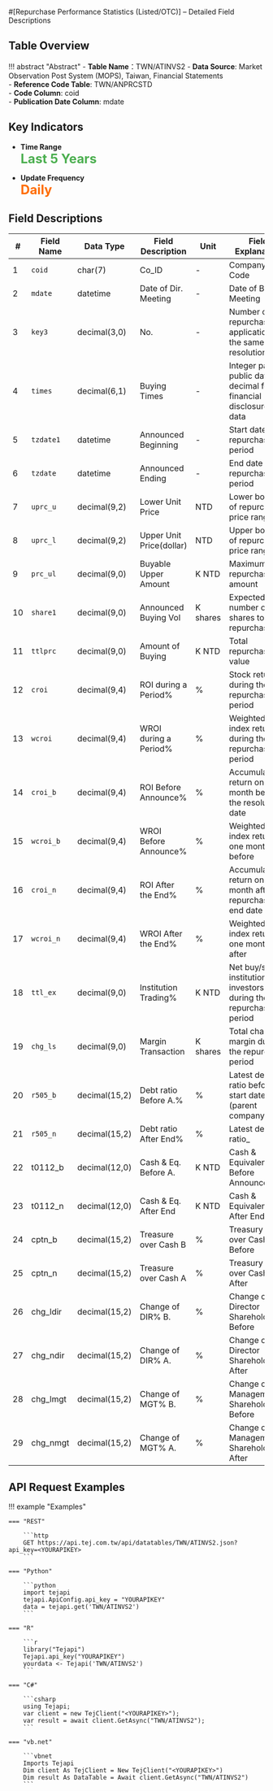 #[Repurchase Performance Statistics (Listed/OTC)] – Detailed Field Descriptions


## Table Overview

!!! abstract "Abstract"
    - **Table Name**：TWN/ATINVS2
    - **Data Source**: Market Observation Post System (MOPS), Taiwan, Financial Statements  
    - **Reference Code Table**: TWN/ANPRCSTD  
    - **Code Column**: coid  
    - **Publication Date Column**: mdate

## Key Indicators

<div class="grid cards grid-3" markdown>

<!-- - __Record Count__  
  **<span style="font-size: 1.8em; color: #2196f3;">6,650+</span>** -->

- __Time Range__  
  **<span style="font-size: 1.8em; color: #4caf50;">Last 5 Years</span>**

- __Update Frequency__  
  **<span style="font-size: 1.8em; color: #ff6d00;">Daily</span>**

</div>

## Field Descriptions

| #  | Field Name | Data Type     | Field Description                         | Unit     | Field Explanation                                                                 |
|----|------------|---------------|--------------------------------------------|----------|-----------------------------------------------------------------------------------|
| 1  | `coid`       | char(7)       | Co_ID          | -        | Company Code   |
| 2  | `mdate`      | datetime      | Date of Dir. Meeting                     | -        | Date of Board Meeting  |
| 3  | `key3`       | decimal(3,0)  | No.    | -        | Number of repurchase applications on the same resolution date                     |
| 4  | `times`      | decimal(6,1)  | Buying Times	 | -        | Integer part for public data; decimal for financial disclosure data               |
| 5  | `tzdate1`    | datetime      | Announced Beginning	        | -        | Start date of repurchase period                                                   |
| 6  | `tzdate`     | datetime      | Announced Ending	             | -        | End date of repurchase period                                                     |
| 7  | `uprc_u`     | decimal(9,2)  | Lower Unit Price   | NTD       | Lower bound of repurchase price range                                             |
| 8  | `uprc_l`     | decimal(9,2)  | Upper Unit Price(dollar)      | NTD      | Upper bound of repurchase price range                                             |
| 9  | `prc_ul`     | decimal(9,0)  | Buyable Upper Amount	    | K NTD    | Maximum repurchase amount                                                         |
| 10 | `share1`     | decimal(9,0)  | Announced Buying Vol	   | K shares | Expected number of shares to repurchase                                           |
| 11 | `ttlprc`     | decimal(9,0)  | Amount of Buying	  | K NTD    | Total repurchase value                                                            |
| 12 | `croi`       | decimal(9,4)  | ROI during a Period%	    | %        | Stock return during the repurchase period                                         |
| 13 | `wcroi`      | decimal(9,4)  | WROI during a Period%	   | %        | Weighted index return during the repurchase period                                |
| 14 | `croi_b`     | decimal(9,4)  | ROI Before Announce%	      | %        | Accumulated return one month before the resolution date                           |
| 15 | `wcroi_b`    | decimal(9,4)  | WROI Before Announce%	      | %        | Weighted index return one month before                                            |
| 16 | `croi_n`     | decimal(9,4)  | ROI After the End%	    | %        | Accumulated return one month after repurchase end date                            |
| 17 | `wcroi_n`    | decimal(9,4)  | WROI After the End%	| %        | Weighted index return one month after             |
| 18 | `ttl_ex`     | decimal(9,0)  | Institution Trading%	| K NTD    | Net buy/sell by institutional investors during the repurchase period              |
| 19 | `chg_ls`     | decimal(9,0)  | Margin Transaction	| K shares | Total change in margin during the repurchase period                               |
| 20 | `r505_b`     | decimal(15,2) | Debt ratio Before A.%	                  | %        | Latest debt ratio before start date (parent company)                              |
| 21 | `r505_n`     | decimal(15,2) | Debt ratio After End%	             | %        | Latest debt ratio_|
| 22  | t0112_b     | decimal(12,0) | Cash & Eq. Before A. | K NTD | Cash & Equivalents Before Announcement    |
| 23  | t0112_n     | decimal(12,0) | Cash & Eq. After End | K NTD | Cash & Equivalents After End              |
| 24  | cptn_b      | decimal(15,2) | Treasure over Cash B | %    | Treasury Stock over Cash Before           |
| 25  | cptn_n      | decimal(15,2) | Treasure over Cash A | %    | Treasury Stock over Cash After            |
| 26  | chg_ldir    | decimal(15,2) | Change of DIR% B.    | %    | Change of Director Shareholding Before    |
| 27  | chg_ndir    | decimal(15,2) | Change of DIR% A.    | %    | Change of Director Shareholding After     |
| 28  | chg_lmgt    | decimal(15,2) | Change of MGT% B.    | %    | Change of Management Shareholding Before  |
| 29  | chg_nmgt    | decimal(15,2) | Change of MGT% A.    | %    | Change of Management Shareholding After   |


## API Request Examples

!!! example "Examples"

    === "REST"
    
        ```http
        GET https://api.tej.com.tw/api/datatables/TWN/ATINVS2.json?api_key=<YOURAPIKEY>
        ```
    
    === "Python"
    
        ```python
        import tejapi
        tejapi.ApiConfig.api_key = "YOURAPIKEY"
        data = tejapi.get('TWN/ATINVS2')
        ```
    
    === "R"
    
        ```r
        library("Tejapi")
        Tejapi.api_key("YOURAPIKEY")
        yourdata <- Tejapi('TWN/ATINVS2')
        ```
    
    === "C#"
    
        ```csharp
        using Tejapi;
        var client = new TejClient("<YOURAPIKEY>");
        var result = await client.GetAsync("TWN/ATINVS2");
        ```
    
    === "vb.net"
    
        ```vbnet
        Imports Tejapi
        Dim client As TejClient = New TejClient("<YOURAPIKEY>")
        Dim result As DataTable = Await client.GetAsync("TWN/ATINVS2")
        ```

<div style="margin-bottom: 80px;"></div>